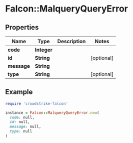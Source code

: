 # Falcon::MalqueryQueryError

## Properties

| Name | Type | Description | Notes |
| ---- | ---- | ----------- | ----- |
| **code** | **Integer** |  |  |
| **id** | **String** |  | [optional] |
| **message** | **String** |  |  |
| **type** | **String** |  | [optional] |

## Example

```ruby
require 'crowdstrike-falcon'

instance = Falcon::MalqueryQueryError.new(
  code: null,
  id: null,
  message: null,
  type: null
)
```

